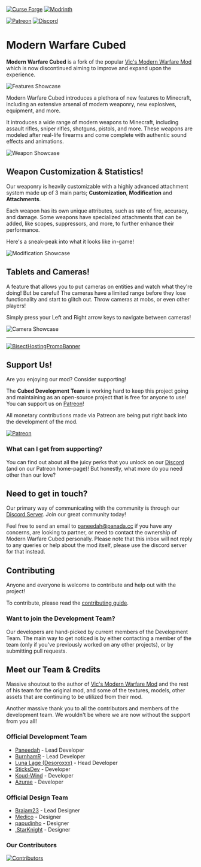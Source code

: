 [![Curse Forge](https://cdn.jsdelivr.net/npm/@intergrav/devins-badges@3/assets/cozy/available/curseforge_vector.svg)](https://www.curseforge.com/minecraft/mc-mods/modern-warfare-cubed)
[![Modrinth](https://cdn.jsdelivr.net/npm/@intergrav/devins-badges@3/assets/cozy/available/modrinth_vector.svg)](https://modrinth.com/mod/modern-warfare-cubed)

[![Patreon](https://cdn.jsdelivr.net/npm/@intergrav/devins-badges@3/assets/cozy/donate/patreon-plural_vector.svg)](https://patreon.com/ModernWarfareCubed)
[![Discord](https://cdn.jsdelivr.net/npm/@intergrav/devins-badges@3/assets/cozy/social/discord-plural_vector.svg)](https://discord.gg/k5WPk93K7b)

# Modern Warfare Cubed

**Modern Warfare Cubed** is a fork of the popular [Vic's Modern Warfare Mod](https://www.curseforge.com/minecraft/mc-mods/vics-modern-warfare-mod) which is now discontinued aiming to improve and expand upon the experience.

![Features Showcase](https://github.com/Cubed-Development/Modern-Warfare-Cubed/assets/82710983/f7049789-86c8-41a0-8d99-a8ed545f5659)

Modern Warfare Cubed introduces a plethora of new features to Minecraft, including an extensive arsenal of modern weaponry, new explosives, equipment, and more.

It introduces a wide range of modern weapons to Minecraft, including assault rifles, sniper rifles, shotguns, pistols, and more. 
These weapons are modeled after real-life firearms and come complete with authentic sound effects and animations.

![Weapon Showcase](https://raw.githubusercontent.com/Cubed-Development/Modern-Warfare-Cubed/main/assets/showcase/Weapon%20Showcase.gif)

## Weapon Customization & Statistics!

Our weaponry is heavily customizable with a highly advanced attachment system made up of 3 main parts; **Customization**, **Modification** and **Attachments**.

Each weapon has its own unique attributes, such as rate of fire, accuracy, and damage.
Some weapons have specialized attachments that can be added, like scopes, suppressors, and more, to further enhance their performance.

Here's a sneak-peak into what it looks like in-game!

![Modification Showcase](https://raw.githubusercontent.com/Cubed-Development/Modern-Warfare-Cubed/main/assets/showcase/Modification%20Showcase.gif)

## Tablets and Cameras!

A feature that allows you to put cameras on entities and watch what they're doing! But be careful! The cameras have a limited range before they lose functionality and start to glitch out. Throw cameras at mobs, or even other players!

Simply press your Left and Right arrow keys to navigate between cameras!

![Camera Showcase](https://raw.githubusercontent.com/Cubed-Development/Modern-Warfare-Cubed/main/assets/showcase/Camera%20Showcase.gif)

---

[![BisectHostingPromoBanner](https://github.com/Cubed-Development/Modern-Warfare-Cubed/assets/82710983/45b8a32b-be1f-4d45-a4c6-08a1c3e2019b)](https://bisecthosting.com/mwc?r=MWC+GitHub)

## Support Us!

Are you enjoying our mod?
Consider supporting!

The **Cubed Development Team** is working hard to keep this project going and maintaining as an open-source project that is free for anyone to use!
You can support us on [Patreon](https://patreon.com/ModernWarfareCubed)!

All monetary contributions made via Patreon are being put right back into the development of the mod.

[![Patreon](https://cdn.jsdelivr.net/npm/@intergrav/devins-badges@3/assets/cozy/donate/patreon-plural_vector.svg)](https://patreon.com/ModernWarfareCubed)

### What can I get from supporting?

You can find out about all the juicy perks that you unlock on our [Discord](https://discord.gg/k5WPk93K7b) (and on our Patreon home-page)!
But honestly, what more do you need other than our love?

## Need to get in touch?

Our primary way of communicating with the community is through our [Discord Server](https://discord.gg/k5WPk93K7b).
Join our great community today!

Feel free to send an email to paneedah@panada.cc if you have any concerns, are looking to partner, or need to contact the ownership of Modern Warfare Cubed personally. 
Please note that this inbox will not reply to any queries or help about the mod itself, please use the discord server for that instead.

## Contributing

Anyone and everyone is welcome to contribute and help out with the project!

To contribute, please read the [contributing guide](https://github.com/Paneedah/Modern-Warfare-Cubed/blob/master/CONTRIBUTING.md).

### Want to join the Development Team?

Our developers are hand-picked by current members of the Development Team. 
The main way to get noticed is by either contacting a member of the team (only if you've previously worked on any other projects), or by submitting pull requests.

## Meet our Team & Credits

Massive shoutout to the author of [Vic's Modern Warfare Mod](https://www.curseforge.com/minecraft/mc-mods/vics-modern-warfare-mod) and the rest of his team for the original mod, and some of the textures, models, other assets that are continuing to be utilized from their mod.

Another massive thank you to all the contributors and members of the development team.
We wouldn't be where we are now without the support from you all!

### Official Development Team

- [Paneedah](https://github.com/Paneedah) - Lead Developer
- [BurnhamR](https://github.com/BurnhamR) - Lead Developer
- [Luna Lage (Desoroxxx)](https://github.com/JustDesoroxxx) - Head Developer
- [SticksDev](https://github.com/SticksDeveloper) - Developer
- [Koud-Wind](https://github.com/Koud-Wind) - Developer
- [Azurae](https://github.com/azuraerae) - Developer

### Official Design Team

- [Braiam23](https://github.com/Braiam23) - Lead Designer
- [Medico](https://steamcommunity.com/profiles/76561198908516041/) - Designer
- [papudinho](https://github.com/le-papudinho) - Designer
- [.StarKnight](https://twitter.com/Star_SHoT_W) - Designer

### Our Contributors

[![Contributors](https://contrib.rocks/image?repo=Paneedah/Modern-Warfare-Cubed)](https://github.com/Paneedah/Modern-Warfare-Cubed/graphs/contributors)

